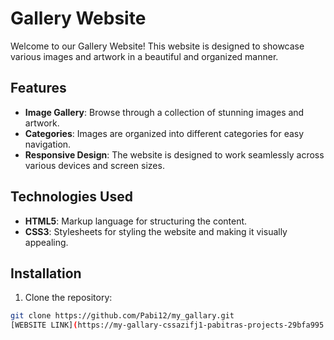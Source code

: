 # Gallery Website

Welcome to our Gallery Website! This website is designed to showcase various images and artwork in a beautiful and organized manner.

## Features

- **Image Gallery**: Browse through a collection of stunning images and artwork.
- **Categories**: Images are organized into different categories for easy navigation.
- **Responsive Design**: The website is designed to work seamlessly across various devices and screen sizes.

## Technologies Used

- **HTML5**: Markup language for structuring the content.
- **CSS3**: Stylesheets for styling the website and making it visually appealing.


## Installation

1. Clone the repository:

```bash
git clone https://github.com/Pabi12/my_gallary.git
[WEBSITE LINK](https://my-gallary-cssazifj1-pabitras-projects-29bfa995.vercel.app/)
